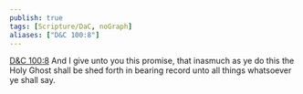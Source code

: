 ```yaml
---
publish: true
tags: [Scripture/DaC, noGraph]
aliases: ["D&C 100:8"]
---
```

[D&C 100:8](https://churchofjesuschrist.org/study/scriptures/dc-testament/dc/100?lang=eng&id=p8#p8) And I give unto you this promise, that inasmuch as ye do this the Holy Ghost shall be shed forth in bearing record unto all things whatsoever ye shall say.
